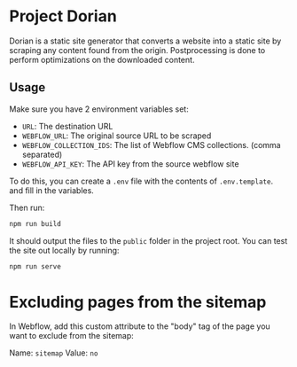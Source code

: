 # Project Dorian

Dorian is a static site generator that converts a website into a static site by scraping any content found from the origin. Postprocessing is done to perform optimizations on the downloaded content.

## Usage

Make sure you have 2 environment variables set:

- `URL`: The destination URL
- `WEBFLOW_URL`: The original source URL to be scraped
- `WEBFLOW_COLLECTION_IDS`: The list of Webflow CMS collections. (comma separated)
- `WEBFLOW_API_KEY`: The API key from the source webflow site

To do this, you can create a `.env` file with the contents of `.env.template`. and fill in the variables.

Then run:

```bash
npm run build
```

It should output the files to the `public` folder in the project root. You can test the site out locally by running:

```bash
npm run serve
```

# Excluding pages from the sitemap

In Webflow, add this custom attribute to the "body" tag of the page you want to exclude from the sitemap:

Name: `sitemap`
Value: `no`
